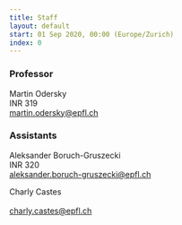 ```yaml
---
title: Staff
layout: default
start: 01 Sep 2020, 00:00 (Europe/Zurich)
index: 0
---
```


### Professor

Martin Odersky<br/>
INR 319<br/>
<martin.odersky@epfl.ch><br/>

### Assistants



Aleksander Boruch-Gruszecki<br/>
INR 320<br/>
<aleksander.boruch-gruszecki@epfl.ch><br/>
<!-- *Office hours*: <br/>
*Responsibilities*: <br/> -->



Charly Castes<br/>
<br/>
<charly.castes@epfl.ch><br/>
<!-- *Office hours*: <br/>
*Responsibilities*: <br/> -->

